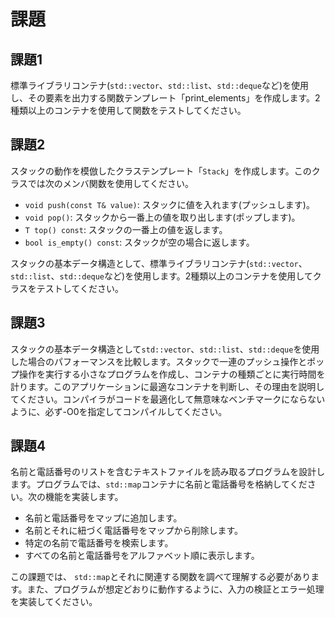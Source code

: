 # 課題

## 課題1
標準ライブラリコンテナ(`std::vector`、`std::list`、`std::deque`など)を使用し、その要素を出力する関数テンプレート「print_elements」を作成します。2種類以上のコンテナを使用して関数をテストしてください。

## 課題2
スタックの動作を模倣したクラステンプレート「`Stack`」を作成します。このクラスでは次のメンバ関数を使用してください。
- `void push(const T& value)`: スタックに値を入れます(プッシュします)。
- `void pop()`: スタックから一番上の値を取り出します(ポップします)。
- `T top() const`: スタックの一番上の値を返します。
- `bool is_empty() const`: スタックが空の場合に返します。

スタックの基本データ構造として、標準ライブラリコンテナ(`std::vector`、`std::list`、`std::deque`など)を使用します。2種類以上のコンテナを使用してクラスをテストしてください。

## 課題3
スタックの基本データ構造として`std::vector`、`std::list`、`std::deque`を使用した場合のパフォーマンスを比較します。スタックで一連のプッシュ操作とポップ操作を実行する小さなプログラムを作成し、コンテナの種類ごとに実行時間を計ります。このアプリケーションに最適なコンテナを判断し、その理由を説明してください。コンパイラがコードを最適化して無意味なベンチマークにならないように、必ず-O0を指定してコンパイルしてください。

## 課題4
名前と電話番号のリストを含むテキストファイルを読み取るプログラムを設計します。プログラムでは、`std::map`コンテナに名前と電話番号を格納してください。次の機能を実装します。

- 名前と電話番号をマップに追加します。
- 名前とそれに紐づく電話番号をマップから削除します。
- 特定の名前で電話番号を検索します。
- すべての名前と電話番号をアルファベット順に表示します。

この課題では、 `std::map`とそれに関連する関数を調べて理解する必要があります。また、プログラムが想定どおりに動作するように、入力の検証とエラー処理を実装してください。